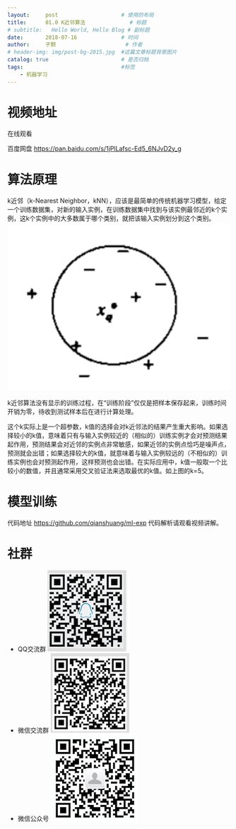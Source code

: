```yaml
---
layout:     post   				    # 使用的布局
title:      01.0 K近邻算法 				# 标题 
# subtitle:   Hello World, Hello Blog # 副标题
date:       2018-07-16 				# 时间
author:     子颢 						# 作者
# header-img: img/post-bg-2015.jpg 	#这篇文章标题背景图片
catalog: true 						# 是否归档
tags:								#标签
    - 机器学习
---
```


# 视频地址

在线观看 <a href="" target="_blank"></a>

百度网盘 <a href="https://pan.baidu.com/s/1jPlLafsc-Ed5_6NJvD2y_g" target="_blank">https://pan.baidu.com/s/1jPlLafsc-Ed5_6NJvD2y_g</a>

# 算法原理

k近邻（k-Nearest Neighbor，kNN），应该是最简单的传统机器学习模型，给定一个训练数据集，对新的输入实例，在训练数据集中找到与该实例最邻近的k个实例，这k个实例中的大多数属于哪个类别，就把该输入实例划分到这个类别。
![kNN算法模型图](/img/kNN-01.png)

k近邻算法没有显示的训练过程，在“训练阶段”仅仅是把样本保存起来，训练时间开销为零，待收到测试样本后在进行计算处理。

这个k实际上是一个超参数，k值的选择会对k近邻法的结果产生重大影响。如果选择较小的k值，意味着只有与输入实例较近的（相似的）训练实例才会对预测结果起作用，预测结果会对近邻的实例点非常敏感，如果近邻的实例点恰巧是噪声点，预测就会出错；如果选择较大的k值，就意味着与输入实例较远的（不相似的）训练实例也会对预测起作用，这样预测也会出错。在实际应用中，k值一般取一个比较小的数值，并且通常采用交叉验证法来选取最优的k值。如上图的k=5。

# 模型训练

代码地址 <a href="https://github.com/qianshuang/ml-exp" target="_blank">https://github.com/qianshuang/ml-exp</a>
代码解析请观看视频讲解。

# 社群

- QQ交流群
	![562929489](/img/qq_ewm.png)
- 微信交流群
	![562929489](/img/wx_ewm.png)
- 微信公众号
	![562929489](/img/wxgzh_ewm.png)